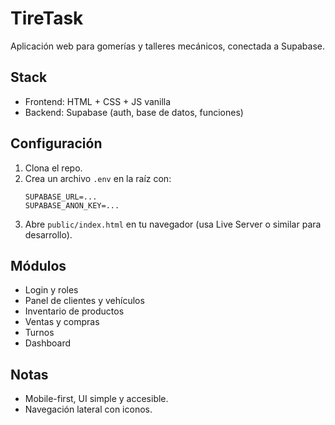 # TireTask

Aplicación web para gomerías y talleres mecánicos, conectada a Supabase.

## Stack
- Frontend: HTML + CSS + JS vanilla
- Backend: Supabase (auth, base de datos, funciones)

## Configuración
1. Clona el repo.
2. Crea un archivo `.env` en la raíz con:
   ```
   SUPABASE_URL=...
   SUPABASE_ANON_KEY=...
   ```
3. Abre `public/index.html` en tu navegador (usa Live Server o similar para desarrollo).

## Módulos
- Login y roles
- Panel de clientes y vehículos
- Inventario de productos
- Ventas y compras
- Turnos
- Dashboard

## Notas
- Mobile-first, UI simple y accesible.
- Navegación lateral con iconos. 